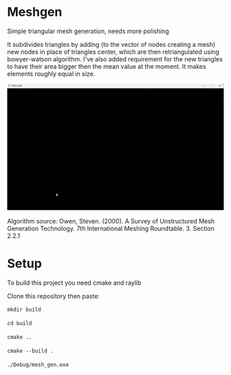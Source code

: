 # Meshgen

Simple triangular mesh generation, needs more polishing

It subdivides triangles by adding (to the vector of nodes creating a mesh) new nodes in place of triangles center, which are then retriangulated using bowyer-watson algorithm. I've also added requirement for the new triangles to have their area bigger then the mean value at the moment. It makes elements roughly equal in size.

![Visualisation](Gifs/img3.gif)

Algorithm source: Owen, Steven. (2000). A Survey of Unstructured Mesh Generation Technology. 7th International Meshing Roundtable. 3. Section 2.2.1


# Setup

To build this project you need cmake and raylib

Clone this repository then paste:

    mkdir build

    cd build

    cmake ..

    cmake --build .
    
    ./Debug/mesh_gen.exe